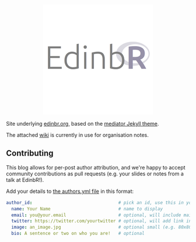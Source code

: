 <p align="center">
<img src="assets/images/edinbr_300.png" />
</p>

Site underlying [edinbr.org](http://edinbr.org), based on the [mediator Jekyll theme](https://github.com/dirkfabisch/mediator).

The attached [wiki](https://github.com/EdinbR/EdinbR.github.io/wiki) is currently in use for organisation notes.

## Contributing

This blog allows for per-post author attribution, and we're happy to accept community contributions as pull requests (e.g. your slides or notes from a talk at EdinbR!). 

Add your details to [the authors.yml file](_data/authors.yml) in this format:

```yaml
author_id:                                 # pick an id, use this in your post YAML
  name: Your Name                          # name to display
  email: you@your.email                    # optional, will include mailto link
  twitter: https://twitter.com/yourtwitter # optional, will add link in footer
  image: an_image.jpg                      # optional small (e.g. 80x80) img in directory: assets/images/
  bio: A sentence or two on who you are!   # optional
```
